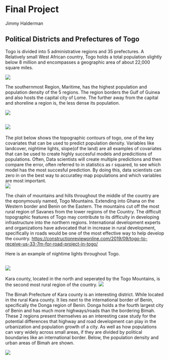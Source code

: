 # Final Project

Jimmy Halderman

## Political Districts and Prefectures of Togo

Togo is divided into 5 administrative regions and 35 prefectures. A Relatively small West African country, Togo holds a total population slightly below 8 million and encompasses a geographic area of about 22,000 square miles. 

![](TGO_intl.png)

The southernmost Region, Maritime, has the highest population and population density of the 5 regions. The region borders the Gulf of Guinea and also hosts the capital city of Lome. The further away from the capital and shoreline a region is, the less dense its population.

![](Togop3.png)

[](Kara_County.png)

![](side_side2.png)
------


The plot below shows the topographic contours of togo, one of the key covariates that can be used to predict population density. Variables like landcover, nightime lights, slope(of the land) are all examples of covariates that can be used to create highly succesful models and predicitions of populations. Often, Data scientists will create multiple predictions and then compare the error, often referred to in statistics as r squared, to see which model has the most succesful prediction. By doing this, data scientists can zero in on the best way to accuratley map populations and which variables are most important.  
![](sm_dsg_conts.png)

The chain of mountains and hills throughout the middle of the country are the eponymously named, Togo Mountains. Extending into Ghana on the Western border and Benin on the Eastern. The mountains cut off the most rural region of Savanes from the lower regions of the Country. The difficult topographic features of Togo may contribute to its difficulty in developing infrastructure into the northern regions. International development experts and organizations have advocated that in increase in rural development, specifically in roads would be one of the most effective way to help develop the country. 
https://constructionreviewonline.com/2019/09/togo-to-receive-us-33-7m-for-road-project-in-togo/

Here is an example of nightime lights throughout Togo.


![](TGO.NTL.PNG)
------

Kara county, located in the north and seperated by the Togo Mountains, is the second most rural region of the country. 
![](Kara_County.png)

The Bimah Prefecture of Kara county is an interesting district. While located in the rural Kara county. It lies next to the international border of Benin, specifically the Donga region of Benin. Donga holds a the fourth largest city of Benin and has much more highways/roads than the bordering Bimah. These 2 regions present themselves as an interesting case study for the potential differences that highway and road development can play in the urbanization and population growth of a city. As well as how populations can vary widely across small areas, if they are divided by political boundaries like an international border. 
Below, the population density and urban areas of Bimah are shown. 

![](Bimahpop.png)




